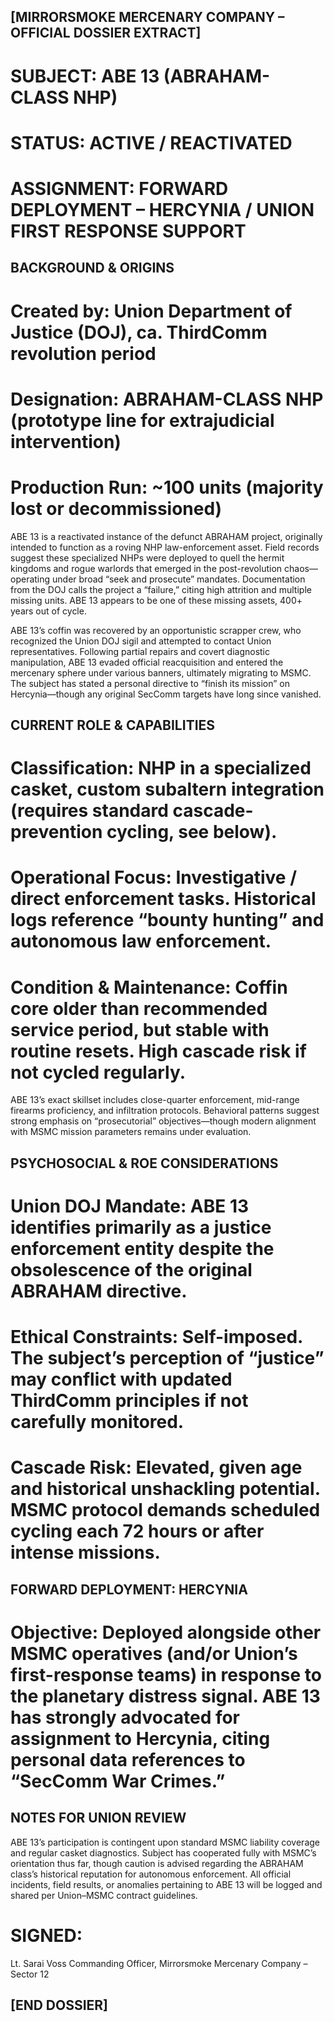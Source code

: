 ## [MIRRORSMOKE MERCENARY COMPANY – OFFICIAL DOSSIER EXTRACT]
# SUBJECT: ABE 13 (ABRAHAM-CLASS NHP)

# STATUS: ACTIVE / REACTIVATED

# ASSIGNMENT: FORWARD DEPLOYMENT – HERCYNIA / UNION FIRST RESPONSE SUPPORT

## BACKGROUND & ORIGINS
# Created by: Union Department of Justice (DOJ), ca. ThirdComm revolution period

# Designation: ABRAHAM-CLASS NHP (prototype line for extrajudicial intervention)

# Production Run: ~100 units (majority lost or decommissioned)

ABE 13 is a reactivated instance of the defunct ABRAHAM project, originally intended to function as a roving NHP law-enforcement asset. Field records suggest these specialized NHPs were deployed to quell the hermit kingdoms and rogue warlords that emerged in the post-revolution chaos—operating under broad “seek and prosecute” mandates. Documentation from the DOJ calls the project a “failure,” citing high attrition and multiple missing units. ABE 13 appears to be one of these missing assets, 400+ years out of cycle.

ABE 13’s coffin was recovered by an opportunistic scrapper crew, who recognized the Union DOJ sigil and attempted to contact Union representatives. Following partial repairs and covert diagnostic manipulation, ABE 13 evaded official reacquisition and entered the mercenary sphere under various banners, ultimately migrating to MSMC. The subject has stated a personal directive to “finish its mission” on Hercynia—though any original SecComm targets have long since vanished.

## CURRENT ROLE & CAPABILITIES
# Classification: NHP in a specialized casket, custom subaltern integration (requires standard cascade-prevention cycling, see below).

# Operational Focus: Investigative / direct enforcement tasks. Historical logs reference “bounty hunting” and autonomous law enforcement.

# Condition & Maintenance: Coffin core older than recommended service period, but stable with routine resets. High cascade risk if not cycled regularly.

ABE 13’s exact skillset includes close-quarter enforcement, mid-range firearms proficiency, and infiltration protocols. Behavioral patterns suggest strong emphasis on “prosecutorial” objectives—though modern alignment with MSMC mission parameters remains under evaluation.

## PSYCHOSOCIAL & ROE CONSIDERATIONS
# Union DOJ Mandate: ABE 13 identifies primarily as a justice enforcement entity despite the obsolescence of the original ABRAHAM directive.

# Ethical Constraints: Self-imposed. The subject’s perception of “justice” may conflict with updated ThirdComm principles if not carefully monitored.

# Cascade Risk: Elevated, given age and historical unshackling potential. MSMC protocol demands scheduled cycling each 72 hours or after intense missions.

## FORWARD DEPLOYMENT: HERCYNIA
# Objective: Deployed alongside other MSMC operatives (and/or Union’s first-response teams) in response to the planetary distress signal. ABE 13 has strongly advocated for assignment to Hercynia, citing personal data references to “SecComm War Crimes.”

## NOTES FOR UNION REVIEW
ABE 13’s participation is contingent upon standard MSMC liability coverage and regular casket diagnostics.
Subject has cooperated fully with MSMC’s orientation thus far, though caution is advised regarding the ABRAHAM class’s historical reputation for autonomous enforcement.
All official incidents, field results, or anomalies pertaining to ABE 13 will be logged and shared per Union–MSMC contract guidelines.

# SIGNED:

Lt. Sarai Voss
Commanding Officer, Mirrorsmoke Mercenary Company – Sector 12

## [END DOSSIER]
